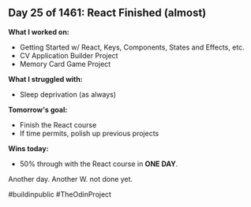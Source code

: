 ## Day 25 of 1461: React Finished (almost)

**What I worked on:**
- Getting Started w/ React, Keys, Components, States and Effects, etc.
- CV Application Builder Project
- Memory Card Game Project

**What I struggled with:**
- Sleep deprivation (as always)

**Tomorrow's goal:**
- Finish the React course
- If time permits, polish up previous projects

**Wins today:**
- 50% through with the React course in **ONE DAY**.

Another day. Another W. not done yet.

#buildinpublic #TheOdinProject
